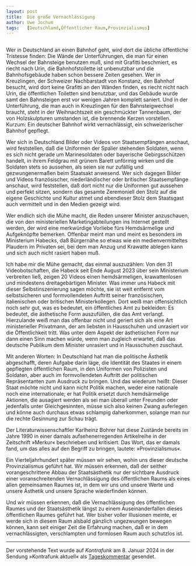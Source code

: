 ```yaml
---
layout:	post
title:	Die große Vernachlässigung
author: Uwe Jochum
tags:   [Deutschland,Öffentlicher Raum,Provinzialismus]
---
```


<img src="https://vg07.met.vgwort.de/na/f82996737e0e4fe6b0d7ab9ef2cc65c9" width="1" height="1" alt="">

Wer in Deutschland an einen Bahnhof geht, wird dort die übliche
öffentliche Tristesse finden: Die Wände der Unterführungen, die
man für einen Wechsel der Bahnsteige benutzen muß, sind mit
Grafitti beschmiert, es riecht nach Urin, die Bahnhofstoilette
ist unbenutzbar und die Bahnhofsgebäude haben schon bessere
Zeiten gesehen. Wer in Kreuzlingen, der Schweizer Nachbarstadt
von Konstanz, den Bahnhof besucht, wird dort keine Grafitti an
den Wänden finden, es riecht nicht nach Urin, die öffentlichen
Toiletten sind benutzbar, und das Gebäude wurde samt den
Bahnsteigen erst vor wenigen Jahren komplett saniert. Und in der
Unterführung, die man auch in Kreuzlingen für den
Bahnsteigwechsel braucht, steht in der Weihnachtszeit ein
geschmückter Tannenbaum, der von Holzskulpturen umstanden ist,
die brennende Kerzen vorstellen. Kurzum: Ein deutscher Bahnhof
wirkt vernachlässigt, ein schweizerischer Bahnhof gepflegt.

Wer sich in Deutschland Bilder oder Videos von Staatsempfängen
anschaut, wird feststellen, daß die Uniformen der Spalier
stehenden Soldaten, wenn es sich nicht gerade um Marinesoldaten
oder bayerische Gebirgsschützen handelt, in ihrem Feldgrau mit
grünem Barett unförmig wirken und die Soldaten stets so aussehen,
als seien sie nur zufällig und gezwungenermaßen beim Staatsakt
anwesend. Wer sich dagegen Bilder und Videos französischer,
niederländischer oder britischer Staatsempfänge anschaut, wird
feststellen, daß dort nicht nur die Uniformen gut aussehen und
perfekt sitzen, sondern das gesamte Zeremoniell den Stolz auf die
eigene Geschichte und Kultur atmet und ebendieser Stolz dem
Staatsgast auch vermittelt und in den Medien gezeigt wird.

Wer endlich sich die Mühe macht, die Reden unserer Minister
anzuschauen, die von den ministeriellen Marketingabteilungen ins
Internet gestellt werden, der wird eine merkwürdige Vorliebe fürs
Hemdsärmelige und Aufgeknöpfte bemerken. Offenbar meint man und
meint es besonders im Ministerium Habecks, daß Bürgernähe so
etwas wie ein medienvermitteltes Plaudern im Privaten sei, bei
dem man Anzug und Krawatte ablegen kann und sich auch nicht
rasiert haben muß.

Ich habe mir die Mühe gemacht, das einmal auszuzählen: Von den 31
Videobotschaften, die Habeck seit Ende August 2023 über sein
Ministerium verbreiten ließ, zeigen 20 Videos einen
hemdsärmeligen, krawattenlosen und mindestens dreitagebärtigen
Minister. Was immer uns Habeck mit dieser Selbstinszenierung
sagen möchte, sie ist weit entfernt vom selbstsicheren und
formvollendeten Auftritt seiner französischen, italienischen oder
britischen Ministerkollegen. Dort weiß man offensichtlich noch
sehr gut, was es bedeutet, ein öffentliches Amt zu bekleiden: Es
bedeutet, die ästhetische Form auszufüllen, die das Amt
verlangt. Hierzulande weiß man das offenbar nicht und geriert
sich als eine Art ministerieller Privatmann, der am liebsten in
Hausschuhen und unrasiert vor die Öffentlichkeit tritt. Was unter
dem Aspekt der ästhetischen Form nur dann einen Sinn machen
würde, wenn man zugleich erwartet, daß das deutsche Publikum dem
Minister unrasiert und in Hausschuhen zuschaut.

Mit anderen Worten: In Deutschland hat man die politische
Ästhetik abgeschafft, deren Aufgabe darin läge, die Identität des
Staates in einem gepflegten öffentlichen Raum, in den Uniformen
von Polizisten und Soldaten, aber auch im formvollendeten
Auftritt der politischen Repräsentanten zum Ausdruck zu
bringen. Und das wiederum heißt: Dieser Staat möchte nicht und
kann nicht Politik machen, weder eine nationale noch eine
internationale; er hat Politik ersetzt durch hemdsärmelige
Aktionen, die ausagiert werden als sei man überall unter Freunden
oder jedenfalls unter Gleichgesinnten, müsse sich also keinen
Zwang auferlegen und könne auch durchaus etwas schlampig
daherkommen, solange man nur die rechte Gesinnung zur Schau
trägt.

Der Literaturwissenschaftler Karlheinz Bohrer hat diese Zustände
bereits im Jahre 1990 in einer damals aufsehenerregenden
Artikelreihe in der Zeitschrift »Merkur« beschrieben und
kritisiert. Das Wort, das er damals fand, um das alles auf den
Begriff zu bringen, lautete: »Provinzialismus«. 

Ein Vierteljahrhundert später müssen wir sehen, wohin uns dieser
deutsche Provinzialismus geführt hat. Wir müssen erkennen, daß
der seither vorangeschrittene Abbau der Staatsästhetik nur der
sichtbare Ausdruck einer voranschreitenden Vernachlässigung des
öffentlichen Raums als eines allen gemeinsamen Raumes ist, in dem
wir uns und unsere Werte und unsere Ästhetik und unsere Sprache
wiederfinden können.

Und wir müssen erkennen, daß die Vernachlässigung des
öffentlichen Raumes und der Staatsästhetik längst zu einem
Auseinanderfallen dieses öffentlichen Raumes geführt hat. Wer
bisher voller Illusionen meinte, er werde sich in diesem Raum
alsbald gänzlich ungezwungen bewegen können, kann seit einiger
Zeit die Erfahrung machen, daß er in dem vernachlässigten,
verschlampten und formlosen Raum auch schutzlos ist.

---
Der vorstehende Text wurde auf *Kontrafunk* am 8. Januar 2024 in
der Sendung »Kontrafunk aktuell« als
[Tageskommentar](https://kontrafunk.radio/de/sendung-nachhoeren/politik-und-zeitgeschehen/kontrafunk-aktuell/kontrafunk-aktuell-vom-8-januar-2024#id-article)
gesendet.
